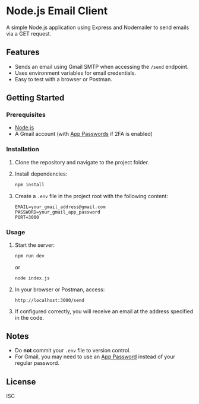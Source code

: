 # Node.js Email Client

A simple Node.js application using Express and Nodemailer to send emails via a GET request.

## Features

- Sends an email using Gmail SMTP when accessing the `/send` endpoint.
- Uses environment variables for email credentials.
- Easy to test with a browser or Postman.

## Getting Started

### Prerequisites

- [Node.js](https://nodejs.org/)
- A Gmail account (with [App Passwords](https://support.google.com/accounts/answer/185833) if 2FA is enabled)

### Installation

1. Clone the repository and navigate to the project folder.

2. Install dependencies:
   ```bash
   npm install
   ```

3. Create a `.env` file in the project root with the following content:
   ```
   EMAIL=your_gmail_address@gmail.com
   PASSWORD=your_gmail_app_password
   PORT=3000
   ```

### Usage

1. Start the server:
   ```bash
   npm run dev
   ```
   or
   ```bash
   node index.js
   ```

2. In your browser or Postman, access:
   ```
   http://localhost:3000/send
   ```

3. If configured correctly, you will receive an email at the address specified in the code.

## Notes

- Do **not** commit your `.env` file to version control.
- For Gmail, you may need to use an [App Password](https://support.google.com/accounts/answer/185833) instead of your regular password.

## License

ISC
```
